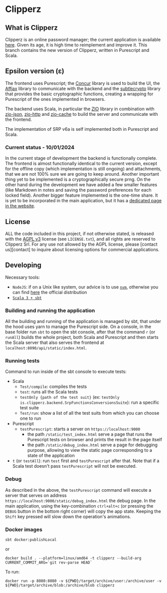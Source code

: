 # Clipperz 

## What is Clipperz
Clipperz is an online password manager; the current application is available [here](https://clipperz.is). Given its age, it is high time to reimplement and improve it. This branch contains the new version of Clipperz, written in Purescript and Scala.

## Epsilon version (ε)
The frontend uses Purescript; the [Concur](https://github.com/purescript-concur) library is used to build the UI, the [Affjax](https://github.com/purescript-contrib/purescript-affjax) library to communicate with the backend and the [subtlecrypto](https://github.com/clipperz/purescript-subtlecrypto/tree/clipperz) library that provides the basic cryptographic functions, creating a wrapping for Purescript of the ones implemented in browsers.

The backend uses Scala, in particular the [ZIO](https://github.com/zio/zio) library in combination with [zio-json](https://github.com/zio/zio-json), [zio-http](https://github.com/zio/zio-http) and [zio-cache](https://github.com/zio/zio-cache) to build the server and communicate with the frontend.

The implementation of SRP v6a is self implemented both in Purescript and Scala.

### Current status - 10/01/2024
In the current stage of development the backend is functionally complete.
The frontend is almost functionally identical to the current version, except for the offline copy (which implementation is still ongoing) and attachments, that we are not 100% sure we are going to keep around. Another important thing yet to be implemented is a cryptographically secure prng.
On the other hand during the development we have added a few smaller features (like Markdown in notes and saving the password preferences for each locked field).
Another bigger feature implemented is the one-time share. It is yet to be incorporated in the main application, but it has a [dedicated page in the website](https://clipperz.is/share).

## License
ALL the code included in this project, if not otherwise stated, is released with the [AGPL v3](http://www.gnu.org/licenses/agpl.html) license (see `LICENSE.txt`), and all rights are reserved to Clipperz Srl. For any use not allowed by the AGPL license, please [contact us][contact] to inquire about licensing options for commercial applications.

## Developing
Necessary tools:
- `NodeJS`: if on a Unix like system, our advice is to use [`nvm`](http://nvm.sh), otherwise you can find [here](https://nodejs.org/en/) the official distribution
- [`Scala 3 + sbt`](https://www.scala-lang.org/download/)

### Building and running the application
All the building and running of the application is managed by sbt, that under the hood uses yarn to manage the Purescript side.
On a console, in the base folder run `sbt` to open the sbt console, after that the command `r` (or `runAll`) builds the whole project, both Scala and Purescript and then starts the Scala server that also serves the frontend at `localhost:8090/api/static/index.html`.
 
### Running tests
Command to run inside of the sbt console to execute tests:
- Scala
	- `Test/compile`: compiles the tests
	- `test`: runs all the Scala tests
	- `testOnly {path of the test suit}` (ex: `testOnly is.clipperz.backend.SrpFunctionsConversionsSuite`): run a specific test suite
	- `Test/run`: show a list of all the test suits from which you can choose one to run
- Purescript
	- `testPurescript`: starts a server on `https://localhost:9000`
		- the path `/static/test_index.html` serve a page that runs the Purescript tests on browser and prints the result in the page itself
		- the path `/static/debug_index.html` serve a page for debugging purpose, allowing to view the static page corresponding to a state of the application
- `t` (or `testAll`): run `test` first and `testPurescript` after that. Note that if a Scala test doesn't pass `testPurescript` will not be executed.

### Debug
As described in the above, the `testPurescript` command will execute a server that serves on address `https://localhost:9000/static/debug_index.html` the debug page.
In the main application, using the key-combination `ctrl+alt+c` (or pressing the `DEBUG` button in the bottom right corner) will copy the app state.
Keeping the `Shift` key pressed will slow down the operation's animations.

### Docker images
```
sbt docker:publishLocal
```

or

```
docker build . --platform=linux/amd64 -t clipperz --build-arg CURRENT_COMMIT_ARG=`git rev-parse HEAD`
```

To run:
```
docker run -p 8080:8080 -v ${PWD}/target/archive/user:/archive/user -v ${PWD}/target/archive/blob:/archive/blob clipperz
```



